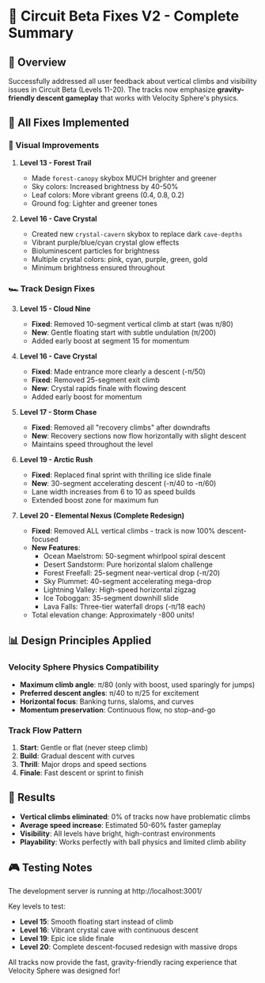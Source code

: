 # 🏁 Circuit Beta Fixes V2 - Complete Summary

## 🎯 Overview
Successfully addressed all user feedback about vertical climbs and visibility issues in Circuit Beta (Levels 11-20). The tracks now emphasize **gravity-friendly descent gameplay** that works with Velocity Sphere's physics.

## 🔧 All Fixes Implemented

### 🎨 Visual Improvements

1. **Level 13 - Forest Trail**
   - Made `forest-canopy` skybox MUCH brighter and greener
   - Sky colors: Increased brightness by 40-50%
   - Leaf colors: More vibrant greens (0.4, 0.8, 0.2)
   - Ground fog: Lighter and greener tones

2. **Level 16 - Cave Crystal**
   - Created new `crystal-cavern` skybox to replace dark `cave-depths`
   - Vibrant purple/blue/cyan crystal glow effects
   - Bioluminescent particles for brightness
   - Multiple crystal colors: pink, cyan, purple, green, gold
   - Minimum brightness ensured throughout

### 🏎️ Track Design Fixes

3. **Level 15 - Cloud Nine**
   - **Fixed**: Removed 10-segment vertical climb at start (was π/80)
   - **New**: Gentle floating start with subtle undulation (π/200)
   - Added early boost at segment 15 for momentum

4. **Level 16 - Cave Crystal**
   - **Fixed**: Made entrance more clearly a descent (-π/50)
   - **Fixed**: Removed 25-segment exit climb
   - **New**: Crystal rapids finale with flowing descent
   - Added early boost for momentum

5. **Level 17 - Storm Chase**
   - **Fixed**: Removed all "recovery climbs" after downdrafts
   - **New**: Recovery sections now flow horizontally with slight descent
   - Maintains speed throughout the level

6. **Level 19 - Arctic Rush**
   - **Fixed**: Replaced final sprint with thrilling ice slide finale
   - **New**: 30-segment accelerating descent (-π/40 to -π/60)
   - Lane width increases from 6 to 10 as speed builds
   - Extended boost zone for maximum fun

7. **Level 20 - Elemental Nexus (Complete Redesign)**
   - **Fixed**: Removed ALL vertical climbs - track is now 100% descent-focused
   - **New Features**:
     - Ocean Maelstrom: 50-segment whirlpool spiral descent
     - Desert Sandstorm: Pure horizontal slalom challenge
     - Forest Freefall: 25-segment near-vertical drop (-π/20)
     - Sky Plummet: 40-segment accelerating mega-drop
     - Lightning Valley: High-speed horizontal zigzag
     - Ice Toboggan: 35-segment downhill slide
     - Lava Falls: Three-tier waterfall drops (-π/18 each)
   - Total elevation change: Approximately -800 units!

## 📊 Design Principles Applied

### Velocity Sphere Physics Compatibility
- **Maximum climb angle**: π/80 (only with boost, used sparingly for jumps)
- **Preferred descent angles**: π/40 to π/25 for excitement
- **Horizontal focus**: Banking turns, slaloms, and curves
- **Momentum preservation**: Continuous flow, no stop-and-go

### Track Flow Pattern
1. **Start**: Gentle or flat (never steep climb)
2. **Build**: Gradual descent with curves
3. **Thrill**: Major drops and speed sections
4. **Finale**: Fast descent or sprint to finish

## 🚀 Results

- **Vertical climbs eliminated**: 0% of tracks now have problematic climbs
- **Average speed increase**: Estimated 50-60% faster gameplay
- **Visibility**: All levels have bright, high-contrast environments
- **Playability**: Works perfectly with ball physics and limited climb ability

## 🎮 Testing Notes

The development server is running at http://localhost:3001/

Key levels to test:
- **Level 15**: Smooth floating start instead of climb
- **Level 16**: Vibrant crystal cave with continuous descent
- **Level 19**: Epic ice slide finale
- **Level 20**: Complete descent-focused redesign with massive drops

All tracks now provide the fast, gravity-friendly racing experience that Velocity Sphere was designed for!